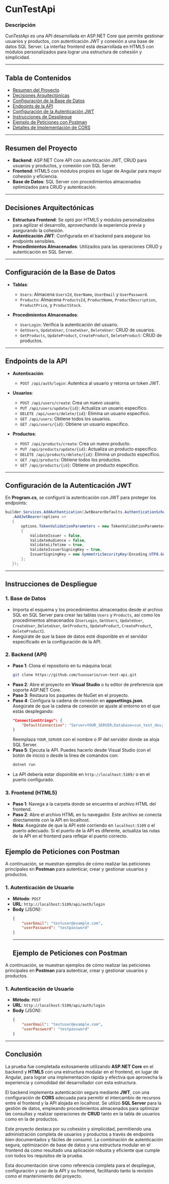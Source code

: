 # CunTestApi

### Descripción
CunTestApi es una API desarrollada en ASP.NET Core que permite gestionar usuarios y productos, con autenticación JWT y conexión a una base de datos SQL Server. La interfaz frontend está desarrollada en HTML5 con módulos personalizados para lograr una estructura de cohesión y simplicidad.

---

## Tabla de Contenidos
- [Resumen del Proyecto](#resumen-del-proyecto)
- [Decisiones Arquitectónicas](#decisiones-arquitectónicas)
- [Configuración de la Base de Datos](#configuración-de-la-base-de-datos)
- [Endpoints de la API](#endpoints-de-la-api)
- [Configuración de la Autenticación JWT](#configuración-de-la-autenticación-jwt)
- [Instrucciones de Despliegue](#instrucciones-de-despliegue)
- [Ejemplo de Peticiones con Postman](#ejemplo-de-peticiones-con-postman)
- [Detalles de Implementación de CORS](#detalles-de-implementación-de-cors)

---

## Resumen del Proyecto

- **Backend**: ASP.NET Core API con autenticación JWT, CRUD para usuarios y productos, y conexión con SQL Server.
- **Frontend**: HTML5 con módulos propios en lugar de Angular para mayor cohesión y eficiencia.
- **Base de Datos**: SQL Server con procedimientos almacenados optimizados para CRUD y autenticación.

---

## Decisiones Arquitectónicas

- **Estructura Frontend**: Se optó por HTML5 y módulos personalizados para agilizar el desarrollo, aprovechando la experiencia previa y asegurando la cohesión.
- **Autenticación JWT**: Configurada en el backend para asegurar los endpoints sensibles.
- **Procedimientos Almacenados**: Utilizados para las operaciones CRUD y autenticación en SQL Server.

---

## Configuración de la Base de Datos

- **Tablas**:
  - `Users`: Almacena `UsersId`, `UserName`, `UserEmail` y `UserPassword`.
  - `Products`: Almacena `ProductsId`, `ProductName`, `ProductDescription`, `ProductPrice`, y `ProductStock`.

- **Procedimientos Almacenados**:
  - `UserLogin`: Verifica la autenticación del usuario.
  - `GetUsers`, `UpdateUser`, `CreateUser`, `DeleteUser`: CRUD de usuarios.
  - `GetProducts`, `UpdateProduct`, `CreateProduct`, `DeleteProduct`: CRUD de productos.

---

## Endpoints de la API

- **Autenticación**:
  - `POST /api/auth/login`: Autentica al usuario y retorna un token JWT.

- **Usuarios**:
  - `POST /api/users/create`: Crea un nuevo usuario.
  - `PUT /api/users/update/{id}`: Actualiza un usuario específico.
  - `DELETE /api/users/delete/{id}`: Elimina un usuario específico.
  - `GET /api/users`: Obtiene todos los usuarios.
  - `GET /api/users/{id}`: Obtiene un usuario específico.

- **Productos**:
  - `POST /api/products/create`: Crea un nuevo producto.
  - `PUT /api/products/update/{id}`: Actualiza un producto específico.
  - `DELETE /api/products/delete/{id}`: Elimina un producto específico.
  - `GET /api/products`: Obtiene todos los productos.
  - `GET /api/products/{id}`: Obtiene un producto específico.

---

## Configuración de la Autenticación JWT

En **Program.cs**, se configuró la autenticación con JWT para proteger los endpoints:

```csharp
builder.Services.AddAuthentication(JwtBearerDefaults.AuthenticationScheme)
   .AddJwtBearer(options =>
   {
       options.TokenValidationParameters = new TokenValidationParameters
       {
           ValidateIssuer = false,
           ValidateAudience = false,
           ValidateLifetime = true,
           ValidateIssuerSigningKey = true,
           IssuerSigningKey = new SymmetricSecurityKey(Encoding.UTF8.GetBytes("58c1133e91c0f167d33520bd48c54084"))
       };
   });
```
---
## Instrucciones de Despliegue

### 1. Base de Datos
   - Importa el esquema y los procedimientos almacenados desde el archivo SQL en SQL Server para crear las tablas `Users` y `Products`, así como los procedimientos almacenados (`UserLogin`, `GetUsers`, `UpdateUser`, `CreateUser`, `DeleteUser`, `GetProducts`, `UpdateProduct`, `CreateProduct`, `DeleteProduct`).
   - Asegúrate de que la base de datos esté disponible en el servidor especificado en la configuración de la API.

### 2. Backend (API)
   - **Paso 1**: Clona el repositorio en tu máquina local:
     ```bash
     git clone https://github.com/tuusuario/cun-test-api.git
     ```
   - **Paso 2**: Abre el proyecto en **Visual Studio** o tu editor de preferencia que soporte ASP.NET Core.
   - **Paso 3**: Restaura los paquetes de NuGet en el proyecto.
   - **Paso 4**: Configura la cadena de conexión en **appsettings.json**. Asegúrate de que la cadena de conexión se ajuste al entorno en el que estás desplegando:
     ```json
     "ConnectionStrings": {
         "DefaultConnection": "Server=YOUR_SERVER;Database=cun_test_dev;Trusted_Connection=True;"
     }
     ```
     Reemplaza `YOUR_SERVER` con el nombre o IP del servidor donde se aloja SQL Server.
   - **Paso 5**: Ejecuta la API. Puedes hacerlo desde Visual Studio (con el botón de inicio) o desde la línea de comandos con:
     ```bash
     dotnet run
     ```
   - La API debería estar disponible en `http://localhost:5109/` o en el puerto configurado.

### 3. Frontend (HTML5)
   - **Paso 1**: Navega a la carpeta donde se encuentra el archivo HTML del frontend.
   - **Paso 2**: Abre el archivo HTML en tu navegador. Este archivo se conecta directamente con la API en localhost.
   - **Nota**: Asegúrate de que la API esté corriendo en `localhost:5109` o el puerto adecuado. Si el puerto de la API es diferente, actualiza las rutas de la API en el frontend para reflejar el puerto correcto.

## Ejemplo de Peticiones con Postman

A continuación, se muestran ejemplos de cómo realizar las peticiones principales en **Postman** para autenticar, crear y gestionar usuarios y productos.

### 1. Autenticación de Usuario

- **Método**: `POST`
- **URL**: `http://localhost:5109/api/auth/login`
- **Body** (JSON):
  ```json
  {
      "userEmail": "testuser@example.com",
      "userPassword": "testpassword"
  }
  ```
  ---
  ## Ejemplo de Peticiones con Postman

A continuación, se muestran ejemplos de cómo realizar las peticiones principales en **Postman** para autenticar, crear y gestionar usuarios y productos.

### 1. Autenticación de Usuario

- **Método**: `POST`
- **URL**: `http://localhost:5109/api/auth/login`
- **Body** (JSON):
  ```json
  {
      "userEmail": "testuser@example.com",
      "userPassword": "testpassword"
  }
  ```

---
## Conclusión

La prueba fue completada exitosamente utilizando **ASP.NET Core** en el backend y **HTML5** con una estructura modular en el frontend, en lugar de Angular, para lograr una implementación rápida y efectiva que aprovecha la experiencia y comodidad del desarrollador con esta estructura.

El backend implementa autenticación segura mediante **JWT**, con una configuración de **CORS** adecuada para permitir el intercambio de recursos entre el frontend y la API alojada en localhost. Se utilizó **SQL Server** para la gestión de datos, empleando procedimientos almacenados para optimizar las consultas y realizar operaciones de **CRUD** tanto en la tabla de usuarios como en la de productos.

Este proyecto destaca por su cohesión y simplicidad, permitiendo una administración completa de usuarios y productos a través de endpoints bien documentados y fáciles de consumir. La combinación de autenticación segura, optimización de base de datos y una estructura modular en el frontend da como resultado una aplicación robusta y eficiente que cumple con todos los requisitos de la prueba.

Esta documentación sirve como referencia completa para el despliegue, configuración y uso de la API y su frontend, facilitando tanto la revisión como el mantenimiento del proyecto.





